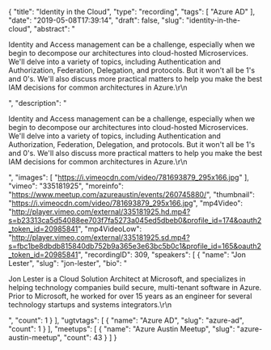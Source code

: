 {
  "title": "Identity in the Cloud",
  "type": "recording",
  "tags": [
    "Azure AD"
  ],
  "date": "2019-05-08T17:39:14",
  "draft": false,
  "slug": "identity-in-the-cloud",
  "abstract": "<p>Identity and Access management can be a challenge, especially when we begin to decompose our architectures into cloud-hosted Microservices. We'll delve into a variety of topics, including Authentication and Authorization, Federation, Delegation, and protocols. But it won't all be 1's and 0's. We'll also discuss more practical matters to help you make the best IAM decisions for common architectures in Azure.\r\n</p>",
  "description": "<p>Identity and Access management can be a challenge, especially when we begin to decompose our architectures into cloud-hosted Microservices. We'll delve into a variety of topics, including Authentication and Authorization, Federation, Delegation, and protocols. But it won't all be 1's and 0's. We'll also discuss more practical matters to help you make the best IAM decisions for common architectures in Azure.\r\n</p>",
  "images": [
    "https://i.vimeocdn.com/video/781693879_295x166.jpg"
  ],
  "vimeo": "335181925",
  "moreinfo": "https://www.meetup.com/azureaustin/events/260745880/",
  "thumbnail": "https://i.vimeocdn.com/video/781693879_295x166.jpg",
  "mp4Video": "http://player.vimeo.com/external/335181925.hd.mp4?s=b23313ca5d54088ee703f7fa5273a045ed5dbeb0&profile_id=174&oauth2_token_id=20985841",
  "mp4VideoLow": "http://player.vimeo.com/external/335181925.sd.mp4?s=fbc1be8dbdb815840db752b9a365e3e63bc5b0c1&profile_id=165&oauth2_token_id=20985841",
  "recordingID": 309,
  "speakers": [
    {
      "name": "Jon Lester",
      "slug": "jon-lester",
      "bio": "<p>Jon Lester is a Cloud Solution Architect at Microsoft, and specializes in helping technology companies build secure, multi-tenant software in Azure. Prior to Microsoft, he worked for over 15 years as an engineer for several technology startups and systems integrators.\r\n</p>",
      "count": 1
    }
  ],
  "ugtvtags": [
    {
      "name": "Azure AD",
      "slug": "azure-ad",
      "count": 1
    }
  ],
  "meetups": [
    {
      "name": "Azure Austin Meetup",
      "slug": "azure-austin-meetup",
      "count": 43
    }
  ]
}